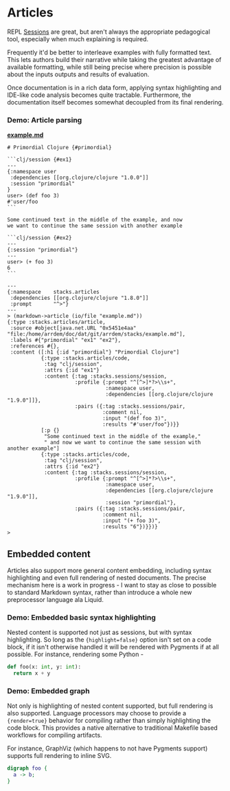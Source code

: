 # Articles

REPL [Sessions](/doc/sessions.md) are great, but aren't always the appropriate pedagogical tool, especially when much explaining is required.

Frequently it'd be better to interleave examples with fully formatted text.
This lets authors build their narrative while taking the greatest advantage of available formatting, while still being precise where precision is possible about the inputs outputs and results of evaluation.

Once documentation is in a rich data form, applying syntax highlighting and IDE-like code analysis becomes quite tractable.
Furthermore, the documentation itself becomes somewhat decoupled from its final rendering.

### Demo: Article parsing

[**example.md**](/src/test/resources/example.md)

    # Primordial Clojure {#primordial}

    ```clj/session {#ex1}
    ---
    {:namespace user
     :dependencies [[org.clojure/clojure "1.0.0"]]
     :session "primordial"
    }
    user> (def foo 3)
    #'user/foo
    ```

    Some continued text in the middle of the example, and now
    we want to continue the same session with another example

    ```clj/session {#ex2}
    ---
    {:session "primordial"}
    ---
    user> (+ foo 3)
    6
    ```

```clj/session
---
{:namespace    stacks.articles
 :dependencies [[org.clojure/clojure "1.8.0"]]
 :prompt       "^>"}
---
> (markdown->article (io/file "example.md"))
{:type :stacks.articles/article,
 :source #object[java.net.URL "0x5451e4aa" "file:/home/arrdem/doc/dat/git/arrdem/stacks/example.md"],
 :labels #{"primordial" "ex1" "ex2"},
 :references #{},
 :content ([:h1 {:id "primordial"} "Primordial Clojure"]
           {:type :stacks.articles/code,
            :tag "clj/session",
            :attrs {:id "ex1"}
            :content {:tag :stacks.sessions/session,
                      :profile {:prompt "^[^>]*?>\\s+",
                                :namespace user,
                                :dependencies [[org.clojure/clojure "1.9.0"]]},
                      :pairs ({:tag :stacks.sessions/pair,
                               :comment nil,
                               :input "(def foo 3)",
                               :results "#'user/foo"})}}
           [:p {}
            "Some continued text in the middle of the example,"
            " and now we want to continue the same session with another example"]
           {:type :stacks.articles/code,
            :tag "clj/session",
            :attrs {:id "ex2"}
            :content {:tag :stacks.sessions/session,
                      :profile {:prompt "^[^>]*?>\\s+",
                                :namespace user,
                                :dependencies [[org.clojure/clojure "1.9.0"]],
                                :session "primordial"},
                      :pairs ({:tag :stacks.sessions/pair,
                               :comment nil,
                               :input "(+ foo 3)",
                               :results "6"})}})}
>
```

## Embedded content

Articles also support more general content embedding, including syntax highlighting and even full rendering of nested documents.
The precise mechanism here is a work in progress - I want to stay as close to possible to standard Markdown syntax, rather than introduce a whole new preprocessor language ala Liquid.

### Demo: Embedded basic syntax highlighting

Nested content is supported not just as sessions, but with syntax highlighting.
So long as the `{highlight=false}` option isn't set on a code block, if it isn't otherwise handled it will be rendered with Pygments if at all possible.
For instance, rendering some Python -

```py
def foo(x: int, y: int):
  return x + y
```

### Demo: Embedded graph

Not only is highlighting of nested content supported, but full rendering is also supported.
Language processors may choose to provide a `{render=true}` behavior for compiling rather than simply highlighting the code block.
This provides a native alternative to traditional Makefile based workflows for compiling artifacts.

For instance, GraphViz (which happens to not have Pygments support) supports full rendering to inline SVG.

```dot {render=true}
digraph foo {
  a -> b;
}
```
